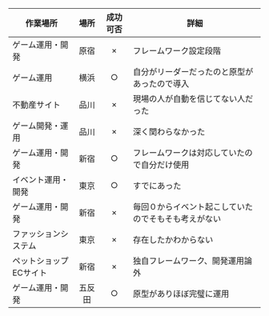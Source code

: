
作業場所|場所|成功可否|詳細
--|:--:|:--:|--
ゲーム運用・開発|原宿|×|フレームワーク設定段階
ゲーム運用|横浜|○|自分がリーダーだったのと原型があったので導入
不動産サイト|品川|×|現場の人が自動を信じてない人だった
ゲーム開発・運用|品川|×|深く関わらなかった
ゲーム運用・開発|新宿|○|フレームワークは対応していたので自分だけ使用
イベント運用・開発|東京|○|すでにあった
ゲーム運用・開発|新宿|×|毎回０からイベント起こしていたのでそもそも考えがない
ファッションシステム|東京|×|存在したかわからない
ペットショップECサイト|新宿|×|独自フレームワーク、開発運用論外
ゲーム運用・開発|五反田|○|原型がありほぼ完璧に運用
